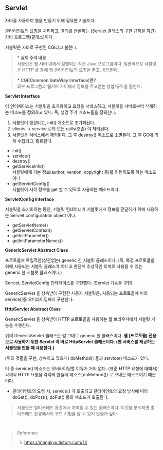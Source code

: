 ## Servlet

자바를 사용하여 웹을 만들기 위해 필요한 기술이다.

클라이언트의 요청을 처리하고, 결과를 반환하는 (Servlet 클래스의 구현 규칙을 지킨) 자바 프로그램(클래스)이다.

서블릿은 자바로 구현된 CGI라고 불린다.

> **\* 실제 주석 내용**<br>
> 서블릿은 웹 서버 내에서 실행되는 작은 Java 프로그램이다.
> 일반적으로 서블릿은 HTTP 를 통해 웹 클라이언트의 요청을 받고, 응답한다.

> **\* CGI(Common GateWay Interface)란?**<br>
외부 프로그램과 웹서버 사이에서 정보를 주고받는 방법/규약을 말한다.

**Servlet Interface**

이 인터페이스는 서블릿을 초기화하고 요청을 서비스하고, 서블릿을 서버로부터 삭제하는 메소드를 정의하고 있다. 즉, 생명 주기 메소드들을 정의한다.

1. 서블릿이 생성되고, init() 메소드로 초기화된다.
2. clients -> service 로의 모든 calls(호출) 이 처리된다.
3. 서블릿은 서비스에서 제외된다. 그 후 destroy() 메소드로 소멸된다. 그 후 GC에 의해 수집되고, 종료된다.

- init()
- service()
- destroy()
- getServiceInfo()<br>
  서블릿에게 기본 정보(author, version, copyright 등)를 리턴하도록 하는 메소드이다
- getServletConfig()<br>
  서블릿이 시작 정보를 get 할 수 있도록 사용하는 메소드이다.

**ServletConfig Interface**

서블릿을 초기화하는 동안, 서블릿 컨테이너가 서블릿에게 정보를 전달하기 위해 사용하는 Servlet configuration object 이다.

- getServletName()
- getServletContext()
- getInitParameter()
- getInitParameterNames()

**GenericServlet Abstract Class**

프로토콜에 독립적인(상관없는) generic 한 서블릿 클래스이다. (즉, 특정 프로토콜을 위해 사용되는 서블릿 클래스가 아니고 한단계 추상적인 의미로 사용될 수 있는 generic 한 서블릿 클래스이다.)

Servlet, ServletConfig 인터페이스를 구현했다. (Servlet 기능을 구현)

GenericServlet 을 상속받아 구현한 사용자 서블릿은, 사용되는 프로토콜에 따라 service()를 오버라이딩해서 구현한다.

**HttpServlet Abstract Class**

GenericServlet 을 상속받아 HTTP 프로토콜을 사용하는 웹 브라우저에서 서블릿 기능을 수행한다.

위의 GenericServlet 클래스는 말 그대로 generic 한 클래스이다. **웹 (프로토콜) 전용으로 사용하기 위한 Servlet 이 바로 HttpServlet 클래스이다. (웹 서비스를 제공하는 서블릿을 만들 때 사용한다.)**

(위의 것들을 구현, 상속하고 있으니) doMethod() 들과 service() 메소드가 있다.

이 중 service() 메소드는 오버라이딩할 이유가 거의 없다. (표준 HTTP 요청에 대해서) 각의각 HTTP 요청을 각각의 핸들러 메소드(doMethod()) 로 보내는 메소드이기 때문이다.

- 클라이언트의 요청 시, service() 가 호출되고 클라이언트의 요청 방식에 따라 doGet(), doPost(), doPut() 등의 메소드가 호출된다.

> 서블릿은 멀티쓰레드 환경에서 처리될 수 있는 클래스이다. 이것을 분석하면 멀티쓰레드 환경에서의 코드 기법을 알 수 있지 않을까 싶다.

<br>

>Reference
> 1. https://mangkyu.tistory.com/14